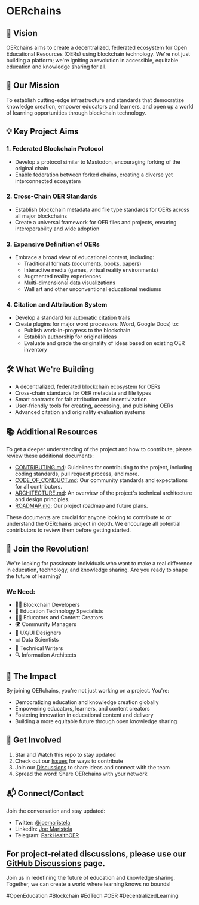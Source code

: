 # OERchains

## 🚀 Vision
OERchains aims to create a decentralized, federated ecosystem for Open Educational Resources (OERs) using blockchain technology. We're not just building a platform; we're igniting a revolution in accessible, equitable education and knowledge sharing for all.

## 🌟 Our Mission
To establish cutting-edge infrastructure and standards that democratize knowledge creation, empower educators and learners, and open up a world of learning opportunities through blockchain technology.

## 💡 Key Project Aims

### 1. Federated Blockchain Protocol
- Develop a protocol similar to Mastodon, encouraging forking of the original chain
- Enable federation between forked chains, creating a diverse yet interconnected ecosystem

### 2. Cross-Chain OER Standards
- Establish blockchain metadata and file type standards for OERs across all major blockchains
- Create a universal framework for OER files and projects, ensuring interoperability and wide adoption

### 3. Expansive Definition of OERs
- Embrace a broad view of educational content, including:
  - Traditional formats (documents, books, papers)
  - Interactive media (games, virtual reality environments)
  - Augmented reality experiences
  - Multi-dimensional data visualizations
  - Wall art and other unconventional educational mediums

### 4. Citation and Attribution System
- Develop a standard for automatic citation trails
- Create plugins for major word processors (Word, Google Docs) to:
  - Publish work-in-progress to the blockchain
  - Establish authorship for original ideas
  - Evaluate and grade the originality of ideas based on existing OER inventory

## 🛠 What We're Building
- A decentralized, federated blockchain ecosystem for OERs
- Cross-chain standards for OER metadata and file types
- Smart contracts for fair attribution and incentivization
- User-friendly tools for creating, accessing, and publishing OERs
- Advanced citation and originality evaluation systems

## 📚 Additional Resources

To get a deeper understanding of the project and how to contribute, please review these additional documents:

- [CONTRIBUTING.md](./CONTRIBUTING.md): Guidelines for contributing to the project, including coding standards, pull request process, and more.
- [CODE_OF_CONDUCT.md](./CODE_OF_CONDUCT.md): Our community standards and expectations for all contributors.
- [ARCHITECTURE.md](./docs/architecture/ARCHITECTURE.md): An overview of the project's technical architecture and design principles.
- [ROADMAP.md](./ROADMAP.md): Our project roadmap and future plans.

These documents are crucial for anyone looking to contribute to or understand the OERchains project in depth. We encourage all potential contributors to review them before getting started.

## 🤝 Join the Revolution!
We're looking for passionate individuals who want to make a real difference in education, technology, and knowledge sharing. Are you ready to shape the future of learning?

### We Need:
- 👨‍💻 Blockchain Developers
- 🧠 Education Technology Specialists
- 👩‍🏫 Educators and Content Creators
- 🌍 Community Managers
- 🎨 UX/UI Designers
- 📊 Data Scientists
- 📝 Technical Writers
- 🔍 Information Architects

## 🌈 The Impact
By joining OERchains, you're not just working on a project. You're:
- Democratizing education and knowledge creation globally
- Empowering educators, learners, and content creators
- Fostering innovation in educational content and delivery
- Building a more equitable future through open knowledge sharing

## 🚀 Get Involved
1. Star and Watch this repo to stay updated
2. Check out our [Issues](https://github.com/rolodexter/OERchains/issues) for ways to contribute
3. Join our [Discussions](https://github.com/rolodexter/OERchains/discussions) to share ideas and connect with the team
4. Spread the word! Share OERchains with your network

## 📬 Connect/Contact
Join the conversation and stay updated:
- Twitter: [@joemaristela](https://x.com/joemaristela)
- LinkedIn: [Joe Maristela](https://linkedin.com/in/rolodexter)
- Telegram: [ParkHealthOER](https://t.me/parkhealthoer)

For project-related discussions, please use our [GitHub Discussions](https://github.com/rolodexter/OERchains/discussions) page.
---

Join us in redefining the future of education and knowledge sharing. Together, we can create a world where learning knows no bounds!

#OpenEducation #Blockchain #EdTech #OER #DecentralizedLearning